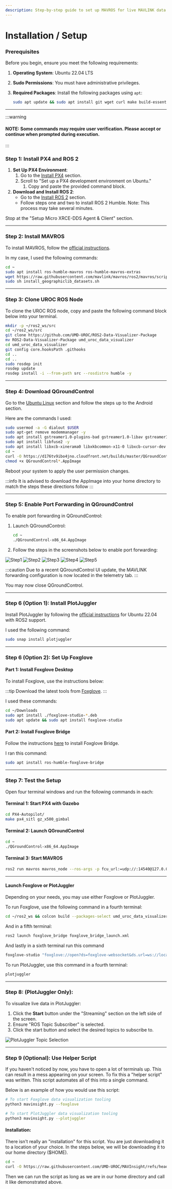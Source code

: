 ```yaml
---
description: Step-by-step guide to set up MAVROS for live MAVLINK data visualization.
---
```


# Installation / Setup

### Prerequisites

Before you begin, ensure you meet the following requirements:

1. **Operating System**: Ubuntu 22.04 LTS
2. **Sudo Permissions**: You must have administrative privileges.
3.  **Required Packages**: Install the following packages using `apt`:

    ```bash
    sudo apt update && sudo apt install git wget curl make build-essential python3 python3-pip
    ```

***

:::warning
#### NOTE: Some commands may require user verification. Please accept or continue when prompted during execution.
:::

### Step 1: Install PX4 and ROS 2

1. **Set Up PX4 Environment**:
   1. Go to the [Install PX4](https://docs.px4.io/main/en/ros2/user_guide.html#install-px4) section.
   2. Scroll to "Set up a PX4 development environment on Ubuntu."
      1. Copy and paste the provided command block.
2. **Download and Install ROS 2**:
   * Go to the [Install ROS 2](https://docs.px4.io/main/en/ros2/user_guide.html#install-px4) section.
   * Follow steps one and two to install ROS 2 Humble. Note: This process may take several minutes.

Stop at the "Setup Micro XRCE-DDS Agent & Client" section.

***

### Step 2: Install MAVROS

To install MAVROS, follow the [official instructions](https://github.com/mavlink/mavros/blob/ros2/mavros/README.md#installation).

In my case, I used the following commands:

```bash
cd ~
sudo apt install ros-humble-mavros ros-humble-mavros-extras
wget https://raw.githubusercontent.com/mavlink/mavros/ros2/mavros/scripts/install_geographiclib_datasets.sh
sudo sh install_geographiclib_datasets.sh
```

***

### Step 3: Clone UROC ROS Node

To clone the UROC ROS node, copy and paste the following command block below into your terminal.

```bash
mkdir -p ~/ros2_ws/src
cd ~/ros2_ws/src
git clone https://github.com/UMD-UROC/ROS2-Data-Visualizer-Package
mv ROS2-Data-Visualizer-Package umd_uroc_data_visualizer
cd umd_uroc_data_visualizer
git config core.hooksPath .githooks
cd ..
cd ..
sudo rosdep init
rosdep update
rosdep install -i --from-path src --rosdistro humble -y
```

***

### Step 4: Download QGroundControl

Go to the [Ubuntu Linux](https://docs.qgroundcontrol.com/master/en/qgc-user-guide/getting_started/download_and_install.html#ubuntu) section and follow the steps up to the Android section.

Here are the commands I used:

```bash
sudo usermod -a -G dialout $USER
sudo apt-get remove modemmanager -y
sudo apt install gstreamer1.0-plugins-bad gstreamer1.0-libav gstreamer1.0-gl -y
sudo apt install libfuse2 -y
sudo apt install libxcb-xinerama0 libxkbcommon-x11-0 libxcb-cursor-dev -y
cd ~
curl -O https://d176tv9ibo4jno.cloudfront.net/builds/master/QGroundControl-x86_64.AppImage
chmod +x QGroundControl*.AppImage
```

Reboot your system to apply the user permission changes.

:::info
It is advised to download the AppImage into your home directory to match the steps these directions follow
:::

***

### Step 5: Enable Port Forwarding in QGroundControl

To enable port forwarding in QGroundControl:

1.  Launch QGroundControl:

    ```bash
    cd ~
    ./QGroundControl-x86_64.AppImage
    ```
2. Follow the steps in the screenshots below to enable port forwarding:

![Step1](./img/Step1.png)
![Step2](./img/Step2.png)
![Step3](./img/Step3.png)
![Step4](./img/Step4.png)
![Step5](./img/Step5.png)

:::caution
Due to a recent QGroundControl UI update, the MAVLINK forwarding configuration is now located in the telemetry tab.
:::

You may now close QGroundControl.

***

### Step 6 (Option 1): Install PlotJuggler

Install PlotJuggler by following the [official instructions](https://github.com/facontidavide/PlotJuggler?tab=readme-ov-file#installation) for Ubuntu 22.04 with ROS2 support.

I used the following command:

```bash
sudo snap install plotjuggler
```

***

### Step 6 (Option 2): Set Up Foxglove

#### Part 1: Install Foxglove Desktop

To install Foxglove, use the instructions below:

:::tip
Download the latest tools from [Foxglove](https://foxglove.dev/download).
:::

I used these commands:

```bash
cd ~/Downloads
sudo apt install ./foxglove-studio-*.deb
sudo apt update && sudo apt install foxglove-studio
```

#### Part 2: Install Foxglove Bridge

Follow the instructions [here](https://docs.foxglove.dev/docs/connecting-to-data/ros-foxglove-bridge) to install Foxglove Bridge.

I ran this command:

```bash
sudo apt install ros-humble-foxglove-bridge
```

***

### Step 7: Test the Setup

Open four terminal windows and run the following commands in each:

#### Terminal 1: Start PX4 with Gazebo

```bash
cd PX4-Autopilot/
make px4_sitl gz_x500_gimbal
```

#### Terminal 2: Launch QGroundControl

```bash
cd ~
./QGroundControl-x86_64.AppImage
```

#### Terminal 3: Start MAVROS

```bash
ros2 run mavros mavros_node --ros-args -p fcu_url:=udp://:14540@127.0.0.1:14557 -p target_component_id:=1 -r __ns:=/mavros
```

***

#### Launch Foxglove or PlotJuggler

Depending on your needs, you may use either Foxglove or PlotJuggler.

To run Foxglove, use the following command in a fourth terminal:

```bash
cd ~/ros2_ws && colcon build --packages-select umd_uroc_data_visualizer && source install/local_setup.bash && ros2 launch umd_uroc_data_visualizer visualize.py
```

And in a fifth terminal:

```bash
ros2 launch foxglove_bridge foxglove_bridge_launch.xml
```

And lastly in a sixth terminal run this command

```bash
foxglove-studio "foxglove://open?ds=foxglove-websocket&ds.url=ws://localhost:8765/"
```

To run PlotJuggler, use this command in a fourth terminal:

```bash
plotjuggler
```

***

### Step 8: (PlotJuggler Only):

To visualize live data in PlotJuggler:

1. Click the **Start** button under the "Streaming" section on the left side of the screen.
2. Ensure "ROS Topic Subscriber" is selected.
3. Click the start button and select the desired topics to subscribe to.

![PlotJuggler Topic Selection](./img/PlotJugglerTopicSelection.png)

***

### Step 9 (Optional): Use Helper Script

If you haven't noticed by now, you have to open a lot of terminals up. This can result in a mess appearing on your screen. To fix this a "helper script" was written. This script automates all of this into a single command.

Below is an example of how you would use this script:

```bash
# To start Foxglove data visualization tooling
python3 mavinsight.py --foxglove

# To start PlotJuggler data visualization tooling
python3 mavinsight.py --plotjuggler
```

#### Installation:

There isn't really an "installation" for this script. You are just downloading it to a location of your choice. In the steps below, we will be downloading it to our home directory ($HOME).

```bash
cd ~
curl -O https://raw.githubusercontent.com/UMD-UROC/MAVInsight/refs/heads/main/mavinsight.py
```

Then we can run the script as long as we are in our home directory and call it like demonstrated above.
